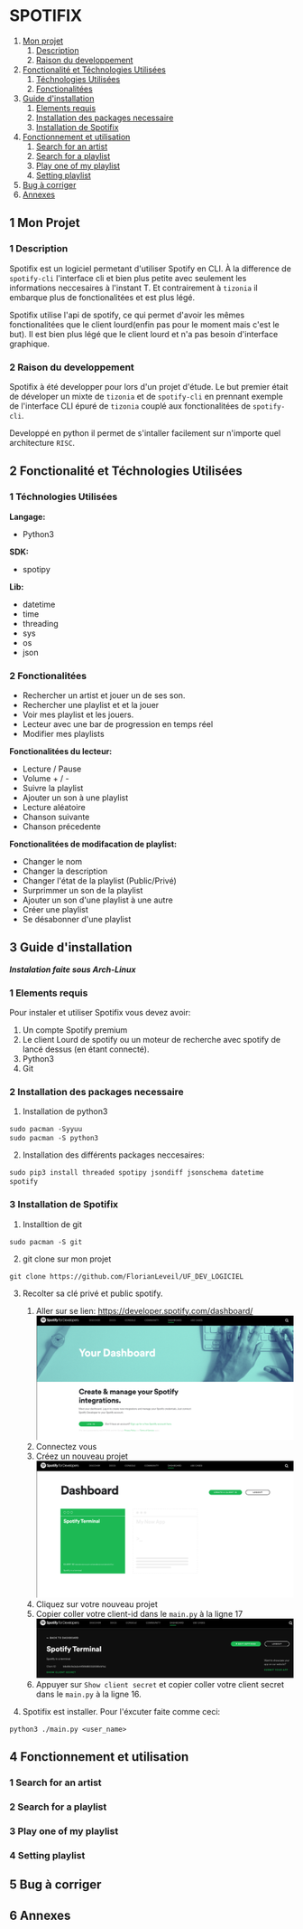 # SPOTIFIX

1. [Mon projet](#mon_Projet)
   1. [Description](#description)
   2. [Raison du developpement](#raison)
2. [Fonctionalité et Téchnologies Utilisées](#fonction)
   1. [Téchnologies Utilisées](#techno)
   2. [Fonctionalitées](#fonctionalite)
3. [Guide d'installation](#guide)
   1. [Elements requis](#element)
   2. [Installation des packages necessaire](#packages)
   3. [Installation de Spotifix](#spotifix)
4. [Fonctionnement et utilisation](#fonctionnement)
   1. [Search for an artist](#artist)
   2. [Search for a playlist](#playlist)
   3. [Play one of my playlist](#one_playlist)
   4. [Setting playlist](#setting)
5. [Bug à corriger](#bug_a_corriger)
6. [Annexes](#annexe)


## 1 Mon Projet <a name="mon_projet"></a>
### 1 Description <a name="description"></a>
    
Spotifix est un logiciel permetant d'utiliser Spotify en CLI. À la difference de `spotify-cli` l'interface cli et bien plus petite avec seulement les informations neccesaires à l'instant T. Et contrairement à `tizonia` il embarque plus de fonctionalitées et est plus légé.

Spotifix utilise l'api de spotify, ce qui permet d'avoir les mêmes fonctionalitées que le client lourd(enfin pas pour le moment mais c'est le but). Il est bien plus légé que le client lourd et n'a pas besoin d'interface graphique.

### 2 Raison du developpement <a name="raison"></a>

Spotifix à été developper pour lors d'un projet d'étude. Le but premier était de déveloper un mixte de  `tizonia` et de `spotify-cli` en prennant exemple de l'interface CLI épuré de `tizonia` couplé aux fonctionalitées de `spotify-cli`.

Developpé en python il permet de s'intaller facilement sur n'importe quel architecture `RISC`.

## 2 Fonctionalité et Téchnologies Utilisées <a name="fonction"></a>
### 1 Téchnologies Utilisées <a name="techno"></a>
**Langage:**
* Python3
  
**SDK:**
* spotipy

**Lib:**
* datetime
* time
* threading
* sys
* os
* json


### 2 Fonctionalitées <a name="fonctionalite"></a>
* Rechercher un artist et jouer un de ses son.
* Rechercher une playlist et et la jouer
* Voir mes playlist et les jouers.
* Lecteur avec une bar de progression en temps réel
* Modifier mes playlists

**Fonctionalitées du lecteur:**
* Lecture / Pause
* Volume + / -
* Suivre la playlist
* Ajouter un son à une playlist
* Lecture aléatoire
* Chanson suivante
* Chanson précedente

**Fonctionalitées de modifacation de playlist:**
* Changer le nom
* Changer la description
* Changer l'état de la playlist (Public/Privé)
* Surprimmer un son de la playlist
* Ajouter un son d'une playlist à une autre
* Créer une playlist
* Se désabonner d'une playlist


## 3 Guide d'installation <a name="guide"></a>
***Instalation faite sous Arch-Linux***
### 1 Elements requis <a name="element"></a>

Pour instaler et utiliser Spotifix vous devez avoir:
1. Un compte Spotify premium 
2. Le client Lourd de spotify ou un moteur de recherche avec spotify de lancé dessus (en étant connecté).
3. Python3
4. Git

### 2 Installation des packages necessaire <a name="packages"></a>
1. Installation de python3

```
sudo pacman -Syyuu
sudo pacman -S python3
```
2. Installation des différents packages neccesaires:

```
sudo pip3 install threaded spotipy jsondiff jsonschema datetime spotify
```
### 3 Installation de Spotifix <a name="spotifix"></a>

1. Installtion de git
```
sudo pacman -S git
```
2. git clone sur mon projet
```
git clone https://github.com/FlorianLeveil/UF_DEV_LOGICIEL
```
3. Recolter sa clé privé et public spotify.
   1. Aller sur se lien: https://developer.spotify.com/dashboard/
   ![GitHub Logo](./Images/dashboard.png)
   1. Connectez vous
   2. Créez un nouveau projet
   ![GitHub Logo](./Images/create.png)
   3. Cliquez sur votre nouveau projet
   4. Copier coller votre client-id dans le `main.py` à la ligne 17
   ![GitHub Logo](./Images/secret.png)
   5. Appuyer sur `Show client secret` et copier coller votre client secret dans le `main.py` à la ligne 16.

4. Spotifix est installer. Pour l'éxcuter faite comme ceci:
```
python3 ./main.py <user_name>
```

## 4 Fonctionnement et utilisation <a name="fonctionnement"></a>
### 1 Search for an artist <a name="artist"></a>
### 2 Search for a playlist <a name="playlist"></a>
### 3 Play one of my playlist <a name="one_playlist"></a>
### 4 Setting playlist <a name="setting"></a>

## 5 Bug à corriger <a name="bug_a_corriger"></a>

## 6 Annexes <a name="annexe"></a>